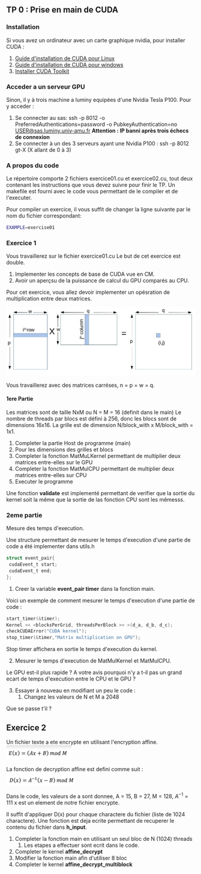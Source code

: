 ## TP 0 : Prise en main de CUDA

### Installation
Si vous avez un ordinateur avec un carte graphique nvidia, pour installer CUDA :
1. [Guide d'installation de CUDA pour Linux](https://docs.nvidia.com/cuda/cuda-installation-guide-linux/#abstract)
2. [Guide d'installation de CUDA pour windows](https://docs.nvidia.com/cuda/cuda-installation-guide-microsoft-windows/index.html)
3. [Installer CUDA Toolkit](https://developer.nvidia.com/cuda-downloads)

### Acceder a un serveur GPU
Sinon, il y à trois machine a luminy equipées d'une Nvidia Tesla P100.
Pour y acceder :
1. Se connecter au sas: ssh -p 8012 -o PreferredAuthentications=password -o PubkeyAuthentication=no [USER@sas.luminy.univ-amu.fr](mailto:USER@sas.luminy.univ-amu.fr)
    **Attention : IP banni après trois échecs de connexion**
1. Se connecter à un des 3 serveurs ayant une Nvidia P100 : ssh -p 8012 gt-X (X allant de 0 à 3)

### A propos du code
Le répertoire comporte 2 fichiers exercice01.cu et exercice02.cu, tout deux contenant les instructions que vous devez suivre pour finir le TP.
Un makefile est fourni avec le code vous permettant de le compiler et de l'executer. 

Pour compiler un exercice, il vous suffit de changer la ligne suivante par le nom du fichier correspondant:
```bash
EXAMPLE=exercise01
```

### Exercice 1
Vous travaillerez sur le fichier exercice01.cu
Le but de cet exercice est double. 
1. Implementer les concepts de base de CUDA vue en CM. 
2. Avoir un aperçsu de la puissance de calcul du GPU comparés au CPU.

Pour cet exercice, vous allez devoir implementer un opésration de multiplication entre deux matrices.

![figure.jpeg](figure.jpeg)

Vous travaillerez avec des matrices carréses, n = p = w = q.

#### 1ere Partie
Les matrices sont de taille NxM ou N = M = 16 (definit dans le main)
Le nombre de threads par blocs est défini à 256, donc les blocs sont de dimensions 16x16. La grille est de dimension N/block_with x M/block_with = 1x1.

1. Completer la partie Host de programme (main)
2. Pour les dimensions des grilles et blocs
3. Completer la fonction MatMuLKernel permettant de multiplier deux matrices entre-elles sur le GPU
4. Completer la fonction MatMulCPU permettant de multiplier deux matrices entre-elles sur CPU
5. Executer le programme

Une fonction **validate** est implementé permettant de verifier que la sortie du kernel soit la même que la sortie de las fonction CPU sont les mêmesss.

### 2eme partie

Mesure des temps d'execution.

Une structure permettant de mesurer le temps d'execution d'une partie de code a été implementer dans utils.h

```c
struct event_pair{
 cudaEvent_t start;
 cudaEvent_t end;
};
```

1. Creer la variable **event_pair timer** dans la fonction main.

Voici un exemple de comment mesurer le temps d'execution d'une partie de code :
```c
start_timer(&timer);
Kernel << <blocksPerGrid, threadsPerBlock >> >(d_a, d_b, d_c);
checkCUDAError("CUDA kernel");
stop_timer(&timer,"Matrix multiplication on GPU");
```

Stop timer affichera en sortie le temps d'execution du kernel.

2. Mesurer le temps d'execution de MatMulKernel et MatMulCPU.

Le GPU est-il plus rapide ? A votre avis pourquoi n'y a t-il pas un grand ecart de temps d'execution entre le CPU et le GPU ?

3. Essayer à nouveau en modifiant un peu le code :
	1. Changez les valeurs de N et M a 2048

Que se passe t'il ?

## Exercice 2

Un fichier texte a ete encrypte en utilisant l'encryption affine.
![form1.png](form1.png)

La fonction de decryption affine est defini comme suit :
![form2.png](form2.png)

Dans le code, les valeurs de a sont donnee, A = 15, B = 27, M = 128, $A^{-1}$ = 111
x est un element de notre fichier encrypte.

Il suffit d'appliquer D(x) pour chaque charactere du fichier (liste de 1024 charactere).
Une fonction est deja ecrite permettant de recuperer le contenu du fichier dans **h_input**.

1. Completer la fonction main en utilisant un seul bloc de N (1024) threads
	1. Les etapes a effectuer sont ecrit dans le code.
2. Completer le kernel **affine_decrypt**
3. Modifier la fonction main afin d'utiliser 8 bloc
4. Completer le kernel **affine_decrypt_multiblock**



